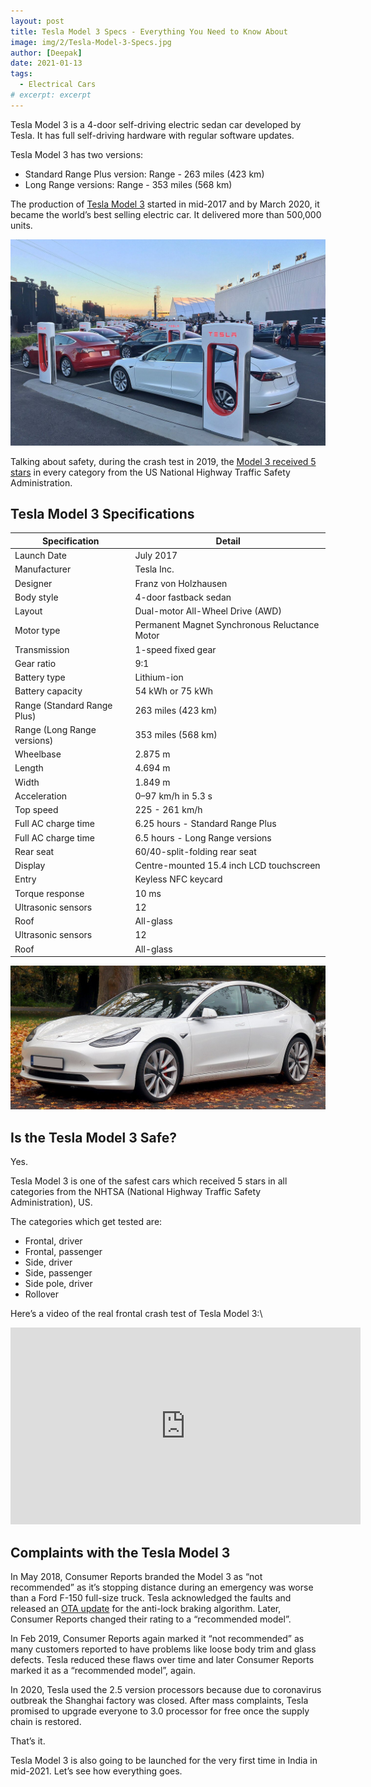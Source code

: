 ```yaml
---
layout: post
title: Tesla Model 3 Specs - Everything You Need to Know About
image: img/2/Tesla-Model-3-Specs.jpg
author: [Deepak]
date: 2021-01-13
tags:
  - Electrical Cars
# excerpt: excerpt
---
```


Tesla Model 3 is a 4-door self-driving electric sedan car developed by Tesla. It has full self-driving hardware with regular software updates.

Tesla Model 3 has two versions:

- Standard Range Plus version: Range - 263 miles (423 km)
- Long Range versions: Range - 353 miles (568 km)

The production of [Tesla Model 3](https://en.wikipedia.org/wiki/Tesla_Model_3) started in mid-2017 and by March 2020, it became the world’s best selling electric car. It delivered more than 500,000 units.

![Tesla Model 3](img/2/Tesla-Model-3-Gets-Launched-in-2017.jpg)

Talking about safety, during the crash test in 2019, the [Model 3 received 5 stars](https://electrek.co/2018/09/20/tesla-model-3-5-star-safety-rating-nhtsa/) in every category from the US National Highway Traffic Safety Administration.

## Tesla Model 3 Specifications

| Specification               | Detail                                        |
|-----------------------------|-----------------------------------------------|
| Launch Date                 | July 2017                                     |
| Manufacturer                | Tesla Inc.                                    |
| Designer                    | Franz von Holzhausen                          |
| Body style                  | 4-door fastback sedan                         |
| Layout                      | Dual-motor All-Wheel Drive (AWD)              |
| Motor type                  | Permanent Magnet Synchronous Reluctance Motor |
| Transmission                | 1-speed fixed gear                            |
| Gear ratio                  | 9:1                                           |
| Battery type                | Lithium-ion                                   |
| Battery capacity            | 54 kWh or 75 kWh                              |
| Range (Standard Range Plus) | 263 miles (423 km)                            |
| Range (Long Range versions) | 353 miles (568 km)                            |
| Wheelbase                   | 2.875 m                                       |
| Length                      | 4.694 m                                       |
| Width                       | 1.849 m                                       |
| Acceleration                | 0–97 km/h in 5.3 s                            |
| Top speed                   | 225 - 261 km/h                                |
| Full AC charge time         | 6.25 hours - Standard Range Plus              |
| Full AC charge time         | 6.5 hours - Long Range versions               |
| Rear seat                   | 60/40-split-folding rear seat                 |
| Display                     | Centre-mounted 15.4 inch LCD touchscreen      |
| Entry                       | Keyless NFC keycard                           |
| Torque response             | 10 ms                                         |
| Ultrasonic sensors          | 12                                            |
| Roof                        | All-glass                                     |
| Ultrasonic sensors          | 12                                            |
| Roof                        | All-glass                                     |

![Is the Tesla Model 3 Safe?](img/2/Tesla-Model-3-Front-View.jpg)

## Is the Tesla Model 3 Safe?

Yes.

Tesla Model 3 is one of the safest cars which received 5 stars in all categories from the NHTSA (National Highway Traffic Safety Administration), US.

The categories which get tested are:

- Frontal, driver
- Frontal, passenger
- Side, driver
- Side, passenger
- Side pole, driver
- Rollover

Here’s a video of the real frontal crash test of Tesla Model 3:\

<iframe width="560" height="315" src="https://www.youtube.com/embed/tnpE55qmTSM" frameborder="0" allow="accelerometer; autoplay; clipboard-write; encrypted-media; gyroscope; picture-in-picture" allowfullscreen></iframe>

## Complaints with the Tesla Model 3

In May 2018, Consumer Reports branded the Model 3 as “not recommended” as it’s stopping distance during an emergency was worse than a Ford F-150 full-size truck. Tesla acknowledged the faults and released an [OTA update](https://www.wired.com/story/tesla-model3-braking-software-update-consumer-reports/) for the anti-lock braking algorithm. Later, Consumer Reports changed their rating to a “recommended model”.

In Feb 2019, Consumer Reports again marked it “not recommended” as many customers reported to have problems like loose body trim and glass defects. Tesla reduced these flaws over time and later Consumer Reports marked it as a “recommended model”, again.

In 2020, Tesla used the 2.5 version processors because due to coronavirus outbreak the Shanghai factory was closed. After mass complaints, Tesla promised to upgrade everyone to 3.0 processor for free once the supply chain is restored.

That’s it.

Tesla Model 3 is also going to be launched for the very first time in India in mid-2021. Let’s see how everything goes.